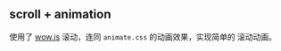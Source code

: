 ## scroll + animation

使用了 [wow.js](https://wowjs.uk/docs.html) 滚动，连同 `animate.css` 的动画效果，实现简单的 滚动动画。 